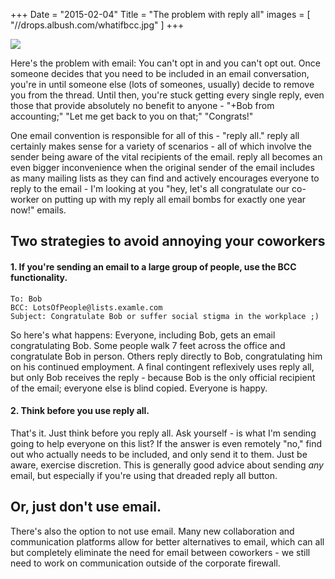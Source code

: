 +++
Date = "2015-02-04"
Title = "The problem with reply all"
images = [
  "//drops.albush.com/whatifbcc.jpg"
]
+++

<img class="img-responsive" src="//drops.albush.com/whatifbcc.jpg">

Here's the problem with email: You can't opt in and you can't opt out. Once someone decides that you need to be included in an email conversation, you're in until someone else (lots of someones, usually) decide to remove you from the thread. Until then, you're stuck getting every single reply, even those that provide absolutely no benefit to anyone - "+Bob from accounting;" "Let me get back to you on that;" "Congrats!"

One email convention is responsible for all of this - "reply all." reply all certainly makes sense for a variety of scenarios - all of which involve the sender being aware of the vital recipients of the email. reply all becomes an even bigger inconvenience when the original sender of the email includes as many mailing lists as they can find and actively encourages everyone to reply to the email - I'm looking at you "hey, let's all congratulate our co-worker on putting up with my reply all email bombs for exactly one year now!" emails.

## Two strategies to avoid annoying your coworkers

#### 1. If you're sending an email to a large group of people, use the BCC functionality.

    To: Bob
    BCC: LotsOfPeople@lists.examle.com
    Subject: Congratulate Bob or suffer social stigma in the workplace ;)

So here's what happens: Everyone, including Bob, gets an email congratulating Bob. Some people walk 7 feet across the office and congratulate Bob in person. Others reply directly to Bob, congratulating him on his continued employment. A final contingent reflexively uses reply all, but only Bob receives the reply - because Bob is the only official recipient of the email; everyone else is blind copied. Everyone is happy.

#### 2. Think before you use reply all.

That's it. Just think before you reply all. Ask yourself - is what I'm sending going to help everyone on this list? If the answer is even remotely "no," find out who actually needs to be included, and only send it to them. Just be aware, exercise discretion. This is generally good advice about sending _any_ email, but especially if you're using that dreaded reply all button.

## Or, just don't use email.

There's also the option to not use email. Many new collaboration and communication platforms allow for better alternatives to email, which can all but completely eliminate the need for email between coworkers - we still need to work on communication outside of the corporate firewall.
